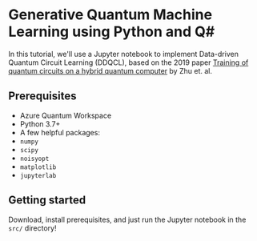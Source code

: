 # Generative Quantum Machine Learning using Python and Q#

In this tutorial, we'll use a Jupyter notebook to implement Data-driven Quantum Circuit Learning (DDQCL), based on the 2019 paper [Training of quantum circuits on a hybrid quantum computer](https://advances.sciencemag.org/content/5/10/eaaw9918) by Zhu et. al.

## Prerequisites

 - Azure Quantum Workspace
 - Python 3.7+
 - A few helpful packages:
  - `numpy`
  - `scipy`
  - `noisyopt`
  - `matplotlib`
  - `jupyterlab`

## Getting started

Download, install prerequisites, and just run the Jupyter notebook in the `src/` directory!

